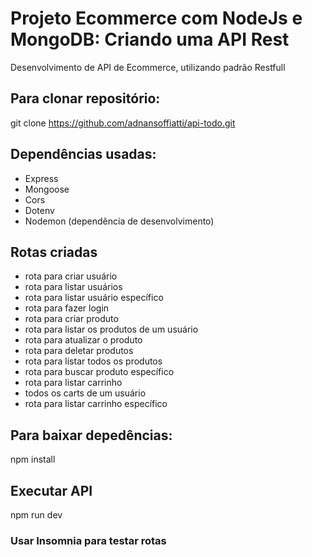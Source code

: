 # Projeto Ecommerce com NodeJs e MongoDB: Criando uma API Rest
Desenvolvimento de API de Ecommerce, utilizando padrão Restfull

## Para clonar repositório:

git clone https://github.com/adnansoffiatti/api-todo.git

## Dependências usadas:

-   Express
-   Mongoose
-   Cors
-   Dotenv
-   Nodemon (dependência de desenvolvimento)

## Rotas criadas
-  rota para criar usuário
-  rota para listar usuários
-  rota para listar usuário específico
-  rota para fazer login
-  rota para criar produto
-  rota para listar os produtos de um usuário
-  rota para atualizar o produto
-  rota para deletar produtos
-  rota para listar todos os produtos
-  rota para buscar produto específico
-  rota para listar carrinho
-  todos os carts de um usuário
-  rota para listar carrinho específico

## Para baixar depedências:

npm install

## Executar API
npm run dev

### Usar Insomnia para testar rotas

